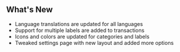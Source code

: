 ## What's New

- Language translations are updated for all languages
- Support for multiple labels are added to transactions
- Icons and colors are updated for categories and labels
- Tweaked settings page with new layout and added more options
